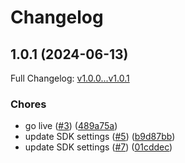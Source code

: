 # Changelog

## 1.0.1 (2024-06-13)

Full Changelog: [v1.0.0...v1.0.1](https://github.com/prompt-foundry/typescript-sdk/compare/v1.0.0...v1.0.1)

### Chores

* go live ([#3](https://github.com/prompt-foundry/typescript-sdk/issues/3)) ([489a75a](https://github.com/prompt-foundry/typescript-sdk/commit/489a75aa0c321c7bd35ca57ea8c8fe922f7e34ac))
* update SDK settings ([#5](https://github.com/prompt-foundry/typescript-sdk/issues/5)) ([b9d87bb](https://github.com/prompt-foundry/typescript-sdk/commit/b9d87bb35794eaa76df8213e4edb481e336a3e2d))
* update SDK settings ([#7](https://github.com/prompt-foundry/typescript-sdk/issues/7)) ([01cddec](https://github.com/prompt-foundry/typescript-sdk/commit/01cddec1e8ba98a5aeb48a717aa3f50243f98b58))
